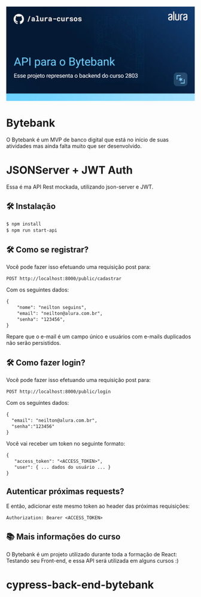 ![React: Testes end to end com Cypress](thumb.png)

# Bytebank

O Bytebank é um MVP de banco digital que está no início de suas atividades mas ainda falta muito que ser desenvolvido. 

# JSONServer + JWT Auth

Essa é ma API Rest mockada, utilizando json-server e JWT.

## 🛠️ Instalação

```bash
$ npm install
$ npm run start-api
```

## 🛠️ Como se registrar?

Você pode fazer isso efetuando uma requisição post para:

```
POST http://localhost:8000/public/cadastrar
```

Com os seguintes dados:

```
{
    "nome": "neilton seguins",
    "email": "neilton@alura.com.br",
    "senha": "123456",
}
```

Repare que o e-mail é um campo único e usuários com e-mails duplicados não serão persistidos.

## 🛠️ Como fazer login?

Você pode fazer isso efetuando uma requisição post para:

```
POST http://localhost:8000/public/login
```

Com os seguintes dados:

```
{
  "email": "neilton@alura.com.br",
  "senha":"123456"
}
```

Você vai receber um token no seguinte formato:

```
{
   "access_token": "<ACCESS_TOKEN>",
   "user": { ... dados do usuário ... }
}
```

## Autenticar próximas requests?

E então, adicionar este mesmo token ao header das próximas requisições:

```
Authorization: Bearer <ACCESS_TOKEN>
```

## 📚 Mais informações do curso

O Bytebank é um projeto utilizado durante toda a formação de React: Testando seu Front-end, e essa API será utilizada em alguns cursos :)
# cypress-back-end-bytebank
